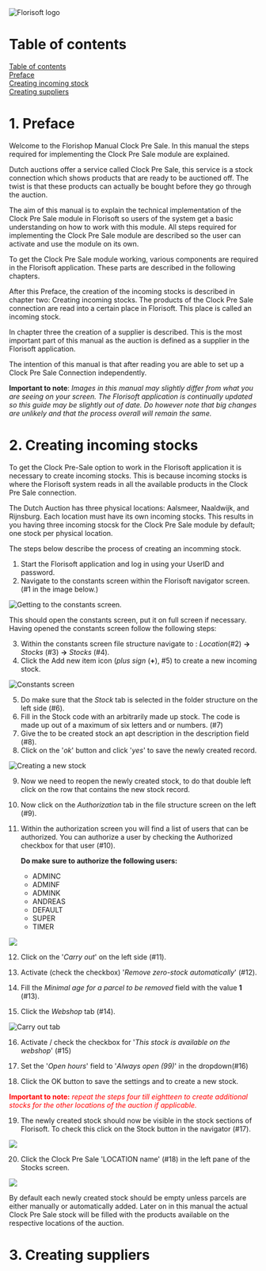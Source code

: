 <img src = "../fslogo.png" alt="Florisoft logo">

# Table of contents

[Table of contents](#table-of-contents)  
[Preface](#1-preface)  
[Creating incoming stock](#2-creating-incoming-stocks)  
[Creating suppliers](#3-creating-suppliers)

# 1. Preface

Welcome to the Florishop Manual Clock Pre Sale. In this manual the steps required for implementing the Clock Pre Sale module are explained.

Dutch auctions offer a service called Clock Pre Sale, this service is a stock connection which shows products that are ready to be auctioned off. The twist is that these products can actually be bought before they go through the auction. 

The aim of this manual is to explain the technical implementation of the Clock Pre Sale module in Florisoft so users of the system get a basic understanding on how to work with this module. All steps required for implementing the Clock Pre Sale module are described so the user can activate and use the module on its own.

To get the Clock Pre Sale module working, various components are required in the Florisoft application. These parts are described in the following chapters.

After this Preface, the creation of the incoming stocks is described in chapter two: Creating incoming stocks. The products of the Clock Pre Sale connection are read into a certain place in Florisoft. This place is called an incoming stock.

In chapter three the creation of a supplier is described. This is the most important part of this manual as the auction is defined as a supplier in the Florisoft application. 

The intention of this manual is that after reading you are able to set up a Clock Pre Sale Connection independently. 

**Important to note**: *Images in this manual may slightly differ from what you are seeing on your screen. The Florisoft application is continually updated so this guide may be slightly out of date. Do however note that big changes are unlikely and that the  process overall will remain the same.*

# 2. Creating incoming stocks

To get the Clock Pre-Sale option to work in the Florisoft application it is necessary to create incoming stocks. This is because incoming stocks is where the Florisoft system reads in all the available products in the Clock Pre Sale connection. 

The Dutch Auction has three physical locations: Aalsmeer, Naaldwijk, and Rijnsburg. Each location must have its own incoming stocks. This results in you having three incoming stocsk for the Clock Pre Sale module by default; one stock per physical location. 

The steps below describe the process of creating an incomming stock.

1. Start the Florisoft application and log in using your UserID and password. 
2. Navigate to the constants screen within the Florisoft navigator screen. (#1 in the image below.)

<img src = "Pre Sales Clock EN Media/GettingToConstants.png" alt="Getting to the constants screen.">

This should open the constants screen, put it on full screen if necessary. Having opened the constants screen follow the following steps: 

3. Within the constants screen file structure navigate to : *Location*(#2) **→** *Stocks* (#3) **→** *Stocks* (#4).
4. Click the Add new item icon (*plus sign* (**+**), #5) to create a new incoming stock. 

<img src="Pre Sales Clock EN Media/ConstantsScreen.png" alt="Constants screen">

5. Do make sure that the *Stock* tab is selected in the folder structure on the left side (#6).
6. Fill in the Stock code with an arbitrarily made up stock. The code is made up out of a maximum of six letters and or numbers. (#7)
7. Give the to be created stock an apt description in the description field (#8).
8. Click on the '*ok*' button and click '*yes*' to save the newly created record.

<img src="Pre Sales Clock EN Media/StocksNew.png" alt="Creating a new stock">

9. Now we need to reopen the newly created stock, to do that double left click on the row that contains the new stock record.

10. Now click on the *Authorization* tab in the file structure screen on the left (#9). 

11. Within the authorization screen you will find a list of users that can be authorized. You can authorize a user by checking the Authorized checkbox for that user (#10).

    **Do make sure to authorize the following users:**
    * ADMINC
    * ADMINF
    * ADMINK
    * ANDREAS
    * DEFAULT
    * SUPER
    * TIMER

<img src="Pre Sales Clock EN Media/Authorize Users.png">

12. Click on the '*Carry out*' on the left side (#11).

13. Activate (check the checkbox) '*Remove zero-stock automatically*' (#12).

14. Fill the *Minimal age for a parcel to be removed* field with the value **1** (#13).

15. Click the *Webshop* tab (#14).

<img src="Pre Sales Clock EN Media/Carry Out Tab.png" alt = "Carry out tab">

16. Activate / check the checkbox for '*This stock is available on the webshop*' (#15)

17. Set the '*Open  hours*' field to '*Always open (99)*' in the dropdown(#16)

18. Click the OK button to save the settings and to create a new stock. 

<span style="color: red;"> <b>Important to note:</b> <i>repeat the steps four till eightteen to create additional stocks for the other locations of the auction if applicable.</i></span>

19. The newly created stock should now be visible in the stock sections of Florisoft. To check this click on the Stock button in the navigator (#17). 

<img src="Pre Sales Clock EN Media/NavigatorStock.png">

20. Click the Clock Pre Sale 'LOCATION name' (#18) in the left pane of the Stocks screen.

<img src="Pre Sales Clock EN Media/StocksScreen.png">

By default each newly created stock should be empty unless parcels are either manually or automatically added. Later on in this manual the actual Clock Pre Sale stock will be filled with the products available on the respective locations of the auction.

# 3. Creating suppliers

